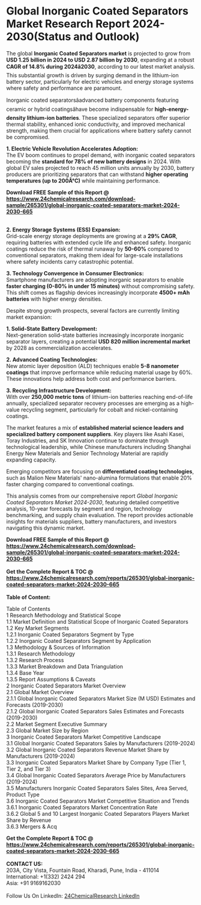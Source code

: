 <h1>Global Inorganic Coated Separators Market Research Report 2024-2030(Status and Outlook)</h1><p>The global <strong>Inorganic Coated Separators market</strong> is projected to grow from <strong>USD 1.25 billion in 2024 to USD 2.87 billion by 2030</strong>, expanding at a robust <strong>CAGR of 14.8% during 2024â2030</strong>, according to our latest market analysis. This substantial growth is driven by surging demand in the lithium-ion battery sector, particularly for electric vehicles and energy storage systems where safety and performance are paramount.</p><p>Inorganic coated separatorsâadvanced battery components featuring ceramic or hybrid coatingsâhave become indispensable for <strong>high-energy-density lithium-ion batteries</strong>. These specialized separators offer superior thermal stability, enhanced ionic conductivity, and improved mechanical strength, making them crucial for applications where battery safety cannot be compromised.</p><p><strong>1. Electric Vehicle Revolution Accelerates Adoption:</strong><br>
The EV boom continues to propel demand, with inorganic coated separators becoming the <strong>standard for 78% of new battery designs</strong> in 2024. With global EV sales projected to reach 45 million units annually by 2030, battery producers are prioritizing separators that can withstand <strong>higher operating temperatures (up to 200Â°C)</strong> while maintaining performance.</p><div><b>Download FREE Sample of this Report @ 
            <a href="https://www.24chemicalresearch.com/download-sample/265301/global-inorganic-coated-separators-market-2024-2030-665">
            https://www.24chemicalresearch.com/download-sample/265301/global-inorganic-coated-separators-market-2024-2030-665</a></b></div><br><p><strong>2. Energy Storage Systems (ESS) Expansion:</strong><br>
Grid-scale energy storage deployments are growing at a <strong>29% CAGR</strong>, requiring batteries with extended cycle life and enhanced safety. Inorganic coatings reduce the risk of thermal runaway by <strong>50-60%</strong> compared to conventional separators, making them ideal for large-scale installations where safety incidents carry catastrophic potential.</p><p><strong>3. Technology Convergence in Consumer Electronics:</strong><br>
Smartphone manufacturers are adopting inorganic separators to enable <strong>faster charging (0-80% in under 15 minutes)</strong> without compromising safety. This shift comes as flagship devices increasingly incorporate <strong>4500+ mAh batteries</strong> with higher energy densities.</p><p>Despite strong growth prospects, several factors are currently limiting market expansion:</p><p><strong>1. Solid-State Battery Development:</strong><br>
Next-generation solid-state batteries increasingly incorporate inorganic separator layers, creating a potential <strong>USD 820 million incremental market</strong> by 2028 as commercialization accelerates.</p><p><strong>2. Advanced Coating Technologies:</strong><br>
New atomic layer deposition (ALD) techniques enable <strong>5-8 nanometer coatings</strong> that improve performance while reducing material usage by 60%. These innovations help address both cost and performance barriers.</p><p><strong>3. Recycling Infrastructure Development:</strong><br>
With over <strong>250,000 metric tons</strong> of lithium-ion batteries reaching end-of-life annually, specialized separator recovery processes are emerging as a high-value recycling segment, particularly for cobalt and nickel-containing coatings.</p><p>The market features a mix of <strong>established material science leaders and specialized battery component suppliers</strong>. Key players like Asahi Kasei, Toray Industries, and SK Innovation continue to dominate through technological leadership, while Chinese manufacturers including Shanghai Energy New Materials and Senior Technology Material are rapidly expanding capacity.</p><p>Emerging competitors are focusing on <strong>differentiated coating technologies</strong>, such as Malion New Materials' nano-alumina formulations that enable 20% faster charging compared to conventional coatings.</p><p>This analysis comes from our comprehensive report <em>Global Inorganic Coated Separators Market 2024-2030</em>, featuring detailed competitive analysis, 10-year forecasts by segment and region, technology benchmarking, and supply chain evaluation. The report provides actionable insights for materials suppliers, battery manufacturers, and investors navigating this dynamic market.</p><div><b>Download FREE Sample of this Report @ 
            <a href="https://www.24chemicalresearch.com/download-sample/265301/global-inorganic-coated-separators-market-2024-2030-665">
            https://www.24chemicalresearch.com/download-sample/265301/global-inorganic-coated-separators-market-2024-2030-665</a></b></div><br><div><b>Get the Complete Report & TOC @ 
            <a href="https://www.24chemicalresearch.com/reports/265301/global-inorganic-coated-separators-market-2024-2030-665">
            https://www.24chemicalresearch.com/reports/265301/global-inorganic-coated-separators-market-2024-2030-665</a></b></div><br>
            <b>Table of Content:</b><p>Table of Contents<br />
1 Research Methodology and Statistical Scope<br />
1.1 Market Definition and Statistical Scope of Inorganic Coated Separators<br />
1.2 Key Market Segments<br />
1.2.1 Inorganic Coated Separators Segment by Type<br />
1.2.2 Inorganic Coated Separators Segment by Application<br />
1.3 Methodology & Sources of Information<br />
1.3.1 Research Methodology<br />
1.3.2 Research Process<br />
1.3.3 Market Breakdown and Data Triangulation<br />
1.3.4 Base Year<br />
1.3.5 Report Assumptions & Caveats<br />
2 Inorganic Coated Separators Market Overview<br />
2.1 Global Market Overview<br />
2.1.1 Global Inorganic Coated Separators Market Size (M USD) Estimates and Forecasts (2019-2030)<br />
2.1.2 Global Inorganic Coated Separators Sales Estimates and Forecasts (2019-2030)<br />
2.2 Market Segment Executive Summary<br />
2.3 Global Market Size by Region<br />
3 Inorganic Coated Separators Market Competitive Landscape<br />
3.1 Global Inorganic Coated Separators Sales by Manufacturers (2019-2024)<br />
3.2 Global Inorganic Coated Separators Revenue Market Share by Manufacturers (2019-2024)<br />
3.3 Inorganic Coated Separators Market Share by Company Type (Tier 1, Tier 2, and Tier 3)<br />
3.4 Global Inorganic Coated Separators Average Price by Manufacturers (2019-2024)<br />
3.5 Manufacturers Inorganic Coated Separators Sales Sites, Area Served, Product Type<br />
3.6 Inorganic Coated Separators Market Competitive Situation and Trends<br />
3.6.1 Inorganic Coated Separators Market Concentration Rate<br />
3.6.2 Global 5 and 10 Largest Inorganic Coated Separators Players Market Share by Revenue<br />
3.6.3 Mergers & Acq</p><div><b>Get the Complete Report & TOC @ 
            <a href="https://www.24chemicalresearch.com/reports/265301/global-inorganic-coated-separators-market-2024-2030-665">
            https://www.24chemicalresearch.com/reports/265301/global-inorganic-coated-separators-market-2024-2030-665</a></b></div><br><b>CONTACT US:</b><br>
            203A, City Vista, Fountain Road, Kharadi, Pune, India - 411014<br>
            International: +1(332) 2424 294<br>
            Asia: +91 9169162030 <br><br>
            Follow Us On LinkedIn: <a href="https://www.linkedin.com/company/24chemicalresearch/">24ChemicalResearch LinkedIn</a>